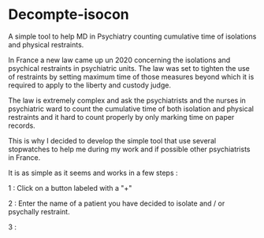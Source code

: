 # Decompte-isocon
A simple tool to help MD in Psychiatry counting cumulative time of isolations and physical restraints.

In France a new law came up un 2020 concerning the isolations and psychical restraints in psychiatric units.
The law was set to tighten the use of restraints by setting maximum time of those measures beyond which it is required to apply to the liberty and custody judge.

The law is extremely complex and ask the psychiatrists and the nurses in psychiatric ward to count the cumulative time of both isolation and physical restraints and it hard to count properly by only marking time on paper records.

This is why I decided to develop the simple tool that use several stopwatches to help me during my work and if possible other psychiatrists in France.

It is as simple as it seems and works in a few steps :

1 : Click on a button labeled with a "+"

2 : Enter the name of a patient you have decided to isolate and / or psychally restraint.

3 :
